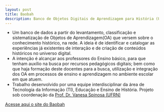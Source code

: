 ```yaml
---
layout: post
title: Baobah
description: Banco de Objetos Digitais de Aprendizagem para História (UFRN)
---
```


- Um banco de dados a partir do levantamento, classificação e sistematização de Objetos de Aprendizagem(OA) que versem sobre o conhecimento histórico, na rede. A ideia é de identificar e catalogar as experiências já existentes de interação e de criação de conteúdos históricos no universo digital. 
- A intenção é alcançar aos professores do Ensino básico, para que tenham auxílio na busca por recursos pedagógicos digitais; bem como que haja formação deste docentes para a busca, utilização e integração dos OA em processos de ensino e aprendizagem no ambiente escolar em que atuem. 
- Trabalho desenvolvido por uma equipe interdisciplinar da área de Tecnologia da Informação (TI), Educação e Ensino de História. Projeto sob coordenação da [Prof. Dr. Vanesa Spinosa (UFRN)](https://sigaa.ufrn.br/sigaa/public/docente/portal.jsf?siape=2527334)

[Acesse aqui o site do Baobah](https://baobah.herokuapp.com/)
